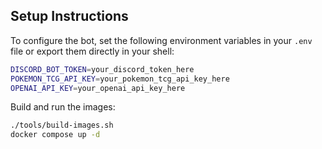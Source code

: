 ## Setup Instructions

To configure the bot, set the following environment variables in your `.env` file or export them directly in your shell:

```bash
DISCORD_BOT_TOKEN=your_discord_token_here
POKEMON_TCG_API_KEY=your_pokemon_tcg_api_key_here
OPENAI_API_KEY=your_openai_api_key_here
```

Build and run the images:
```bash
./tools/build-images.sh
docker compose up -d 
```
